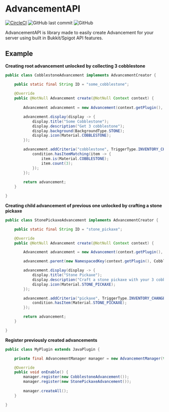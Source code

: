 # AdvancementAPI
[![CircleCI](https://circleci.com/gh/Roxeez/AdvancementAPI.svg?style=shield)](https://circleci.com/gh/Roxeez/AdvancementAPI) 
![GitHub last commit](https://img.shields.io/github/last-commit/Roxeez/AdvancementAPI)
![GitHub](https://img.shields.io/github/license/Roxeez/AdvancementAPI)

AdvancementAPI is library made to easily create Advancement for your server using built in Bukkit/Spigot API features.

## Example
**Creating root advancement unlocked by collecting 3 cobblestone**
```java
public class CobblestoneAdvancement implements AdvancementCreator {

    public static final String ID = "some_cobblestone";
    
    @Override
    public @NotNull Advancement create(@NotNull Context context) {
        
        Advancement advancement = new Advancement(context.getPlugin(), ID);

        advancement.display(display -> {
            display.title("Some Cobblestone");
            display.description("Get 3 cobblestone");
            display.background(BackgroundType.STONE);
            display.icon(Material.COBBLESTONE);
        });

        advancement.addCriteria("cobblestone", TriggerType.INVENTORY_CHANGED, condition -> {
            condition.hasItemMatching(item -> {
                item.is(Material.COBBLESTONE);
                item.count(3);
            });
        });
        
        return advancement;
    }

}
```  

**Creating child advancement of previous one unlocked by crafting a stone pickaxe**
```java
public class StonePickaxeAdvancement implements AdvancementCreator {

    public static final String ID = "stone_pickaxe";

    @Override
    public @NotNull Advancement create(@NotNull Context context) {

        Advancement advancement = new Advancement(context.getPlugin(), ID);

        advancement.parent(new NamespacedKey(context.getPlugin(), CobblestoneAdvancement.ID));

        advancement.display(display -> {
            display.title("Stone Pickaxe");
            display.description("Craft a stone pickaxe with your 3 cobblestone");
            display.icon(Material.STONE_PICKAXE);
        });

        advancement.addCriteria("pickaxe", TriggerType.INVENTORY_CHANGED, condition -> {
            condition.hasItem(Material.STONE_PICKAXE);
        });

        return advancement;
    }

}
```  

**Register previously created advancements**
```java
public class MyPlugin extends JavaPlugin {

    private final AdvancementManager manager = new AdvancementManager(this);

    @Override
    public void onEnable() {
        manager.register(new CobblestoneAdvancement());
        manager.register(new StonePickaxeAdvancement());
        
        manager.createAll();
    }

}
```
